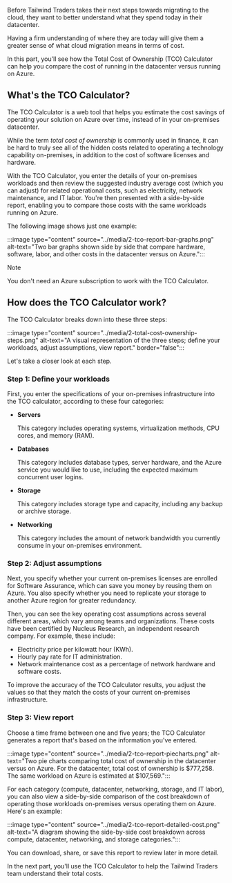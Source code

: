 Before Tailwind Traders takes their next steps towards migrating to the cloud, they want to better understand what they spend today in their datacenter. 

Having a firm understanding of where they are today will give them a greater sense of what cloud migration means in terms of cost.

In this part, you'll see how the Total Cost of Ownership (TCO) Calculator can help you compare the cost of running in the datacenter versus running on Azure.

## What's the TCO Calculator?

The TCO Calculator is a web tool that helps you estimate the cost savings of operating your solution on Azure over time, instead of in your on-premises datacenter.

While the term _total cost of ownership_ is commonly used in finance, it can be hard to truly see all of the hidden costs related to operating a technology capability on-premises, in addition to the cost of software licenses and hardware.

With the TCO Calculator, you enter the details of your on-premises workloads and then review the suggested industry average cost (which you can adjust) for related operational costs, such as electricity, network maintenance, and IT labor. You're then presented with a side-by-side report, enabling you to compare those costs with the same workloads running on Azure.

The following image shows just one example:

:::image type="content" source="../media/2-tco-report-bar-graphs.png" alt-text="Two bar graphs shown side by side that compare hardware, software, labor, and other costs in the datacenter versus on Azure.":::

> [!NOTE]
> You don't need an Azure subscription to work with the TCO Calculator.

## How does the TCO Calculator work?

The TCO Calculator breaks down into these three steps:

:::image type="content" source="../media/2-total-cost-ownership-steps.png" alt-text="A visual representation of the three steps; define your workloads, adjust assumptions, view report." border="false":::

Let's take a closer look at each step.

### Step 1: Define your workloads

First, you enter the specifications of your on-premises infrastructure into the TCO calculator, according to these four categories:

* **Servers**

    This category includes operating systems, virtualization methods, CPU cores, and memory (RAM).
* **Databases**

    This category includes database types, server hardware, and the Azure service you would like to use, including the expected maximum concurrent user logins.
* **Storage**

    This category includes storage type and capacity, including any backup or archive storage.
* **Networking**

    This category includes the amount of network bandwidth you currently consume in your on-premises environment.

### Step 2: Adjust assumptions

Next, you specify whether your current on-premises licenses are enrolled for Software Assurance, which can save you money by reusing them on Azure. You also specify whether you need to replicate your storage to another Azure region for greater redundancy.

Then, you can see the key operating cost assumptions across several different areas, which vary among teams and organizations. These costs have been certified by Nucleus Research, an independent research company. For example, these include:

* Electricity price per kilowatt hour (KWh).
* Hourly pay rate for IT administration.
* Network maintenance cost as a percentage of network hardware and software costs.

To improve the accuracy of the TCO Calculator results, you adjust the values so that they match the costs of your current on-premises infrastructure.

### Step 3: View report

Choose a time frame between one and five years; the TCO Calculator generates a report that's based on the information you've entered.

:::image type="content" source="../media/2-tco-report-piecharts.png" alt-text="Two pie charts comparing total cost of ownership in the datacenter versus on Azure. For the datacenter, total cost of ownership is $777,258. The same workload on Azure is estimated at $107,569.":::

For each category (compute, datacenter, networking, storage, and IT labor),  you can also view a side-by-side comparison of the cost breakdown of operating those workloads on-premises versus operating them on Azure. Here's an example:

:::image type="content" source="../media/2-tco-report-detailed-cost.png" alt-text="A diagram showing the side-by-side cost breakdown across compute, datacenter, networking, and storage categories.":::

You can download, share, or save this report to review later in more detail.

In the next part, you'll use the TCO Calculator to help the Tailwind Traders team understand their total costs.
